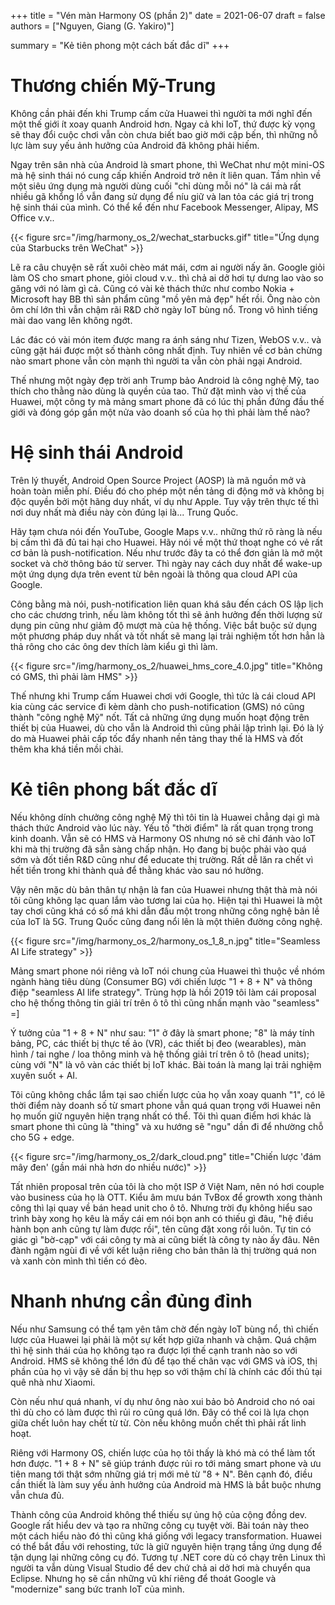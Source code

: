 +++
title = "Vén màn Harmony OS (phần 2)"
date = 2021-06-07
draft = false
authors = ["Nguyen, Giang (G. Yakiro)"]

summary = "Kẻ tiên phong một cách bất đắc dĩ"
+++

# Thương chiến Mỹ-Trung

Không cần phải đến khi Trump cấm cửa Huawei thì người ta mới nghĩ đến một thế giới
ít xoay quanh Android hơn. Ngay cả khi IoT, thứ được kỳ vọng sẽ thay đổi cuộc chơi
vẫn còn chưa biết bao giờ mới cập bến, thì những nỗ lực làm suy yếu ảnh hưởng của
Android đã không phải hiếm.

Ngay trên sân nhà của Android là smart phone, thì WeChat như một mini-OS mà hệ sinh
thái nó cung cấp khiến Android trở nên ít liên quan. Tầm nhìn về một siêu ứng dụng
mà người dùng cuối "chỉ dùng mỗi nó" là cái mà rất nhiều gã khổng lồ vẫn đang sử
dụng để níu giữ và lan tỏa các giá trị trong hệ sinh thái của mình. Có thể kể đến
như Facebook Messenger, Alipay, MS Office v.v..

{{< figure src="/img/harmony_os_2/wechat_starbucks.gif" title="Ứng dụng của Starbucks trên WeChat" >}}

Lẽ ra câu chuyện sẽ rất xuôi chèo mát mái, cơm ai người nấy ăn. Google giỏi làm OS
cho smart phone, giỏi cloud v.v.. thì chả ai dở hơi tự dưng lao vào so găng với nó
làm gì cả. Cũng có vài kẻ thách thức như combo Nokia + Microsoft hay BB thì sản phẩm
cũng "mồ yên mả đẹp" hết rồi. Ông nào còn ôm chí lớn thì vẫn chậm rãi R&D chờ ngày
IoT bùng nổ. Trong vô hình tiếng mài dao vang lên không ngớt.

Lác đác có vài món item được mang ra ánh sáng như Tizen, WebOS v.v.. và cũng gặt hái
được một số thành công nhất định. Tuy nhiên về cơ bản chừng nào smart phone vẫn còn
mạnh thì người ta vẫn còn phải ngại Android.

Thế nhưng một ngày đẹp trời anh Trump bảo Android là công nghệ Mỹ, tao thích cho
thằng nào dùng là quyền của tao. Thử đặt mình vào vị thế của Huawei, một công ty mà
mảng smart phone đã có lúc thị phần đứng đầu thế giới và đóng góp gần một nửa vào
doanh số của họ thì phải làm thế nào?

# Hệ sinh thái Android

Trên lý thuyết, Android Open Source Project (AOSP) là mã nguồn mở và hoàn toàn miễn
phí. Điều đó cho phép một nền tảng di động mở và không bị độc quyền bởi một hãng duy
nhất, ví dụ như Apple. Tuy vậy trên thực tế thì nơi duy nhất mà điều này còn đúng
lại là... Trung Quốc.

Hãy tạm chưa nói đến YouTube, Google Maps v.v.. những thứ rõ ràng là nếu bị cấm thì
đã đủ tai hại cho Huawei. Hãy nói về một thứ thoạt nghe có vẻ rất cơ bản là push-notification.
Nếu như trước đây ta có thể đơn giản là mở một socket và chờ thông báo từ server. Thì
ngày nay cách duy nhất để wake-up một ứng dụng dựa trên event từ bên ngoài là thông
qua cloud API của Google.

Công bằng mà nói, push-notification liên quan khá sâu đến cách OS lập lịch cho các
chương trình, nếu làm không tốt thì sẽ ảnh hưởng đến thời lượng sử dụng pin cũng như
giảm độ mượt mà của hệ thống. Việc bắt buộc sử dụng một phương pháp duy nhất và tốt nhất sẽ
mang lại trải nghiệm tốt hơn hẳn là thả rông cho các ông dev thích làm kiểu gì thì làm.

{{< figure src="/img/harmony_os_2/huawei_hms_core_4.0.jpg" title="Không có GMS, thì phải làm HMS" >}}

Thế nhưng khi Trump cấm Huawei chơi với Google, thì tức là cái cloud API kia cùng các
service đi kèm dành cho push-notification (GMS) nó cũng thành "công nghệ Mỹ" nốt. Tất
cả những ứng dụng muốn hoạt động trên thiết bị của Huawei, dù cho vẫn là Android thì
cũng phải lập trình lại. Đó là lý do mà Huawei phải cấp tốc đẩy nhanh nền tảng thay
thế là HMS và đốt thêm kha khá tiền mồi chài.

# Kẻ tiên phong bất đắc dĩ

Nếu không dính chưởng công nghệ Mỹ thì tôi tin là Huawei chẳng dại gì mà thách thức
Android vào lúc này. Yếu tố "thời điểm" là rất quan trọng trong kinh doanh. Vẫn sẽ có
HMS và Harmony OS nhưng nó sẽ chỉ đánh vào IoT khi mà thị trường đã sẵn sàng chấp nhận.
Họ đang bị buộc phải vào quá sớm và đốt tiền R&D cũng như để educate thị trường. Rất
dễ lăn ra chết vì hết tiền trong khi thành quả để thằng khác vào sau nó hưởng.

Vậy nên mặc dù bản thân tự nhận là fan của Huawei nhưng thật thà mà nói tôi cũng không
lạc quan lắm vào tương lai của họ. Hiện tại thì Huawei là một tay chơi cũng khá có số
má khi dẫn đầu một trong những công nghệ bản lề của IoT là 5G. Trung Quốc cũng đang nổi
lên là một thiên đường công nghệ.

{{< figure src="/img/harmony_os_2/harmony_os_1_8_n.jpg" title="Seamless AI Life strategy" >}}

Mảng smart phone nói riêng và IoT nói chung của Huawei thì thuộc về nhóm ngành hàng tiêu
dùng (Consumer BG) với chiến lược "1 + 8 + N" và thông điệp "seamless AI life strategy".
Trùng hợp là hồi 2019 tôi làm cái proposal cho hệ thống thông tin giải trí trên ô tô thì
cũng nhấn mạnh vào "seamless" =]

Ý tưởng của "1 + 8 + N" như sau: "1" ở đây là smart phone; "8" là máy tính bảng, PC, các
thiết bị thực tế ảo (VR), các thiết bị đeo (wearables), màn hình / tai nghe / loa thông
minh và hệ thống giải trí trên ô tô (head units); cùng với "N" là vô vàn các thiết bị IoT
khác. Bài toán là mang lại trải nghiệm xuyên suốt + AI.

Tôi cũng không chắc lắm tại sao chiến lược của họ vẫn xoay quanh "1", có lẽ thời điểm này
doanh số từ smart phone vẫn quá quan trọng với Huawei nên họ muốn giữ nguyên hiện trạng
nhất có thể. Tôi thì quan điểm hơi khác là smart phone thì cũng là "thing" và xu hướng sẽ
"ngu" dần đi để nhường chỗ cho 5G + edge.

{{< figure src="/img/harmony_os_2/dark_cloud.png" title="Chiến lược 'đám mây đen' (gần mái nhà hơn do nhiều nước)" >}}

Tất nhiên proposal trên của tôi là cho một ISP ở Việt Nam, nên nó hơi couple vào business
của họ là OTT. Kiểu âm mưu bán TvBox để growth xong thành công thì lại quay về bán head
unit cho ô tô. Nhưng trời đụ không hiểu sao trình bày xong họ kêu là mấy cái em nói bọn
anh có thiếu gì đâu, "hệ điều hành bọn anh cũng tự làm được rồi", tên cũng đặt xong rồi
luôn. Tự tin có giác gì "bờ-cạp" với cái công ty mà ai cũng biết là công ty nào ấy đâu.
Nên đành ngậm ngùi đi về với kết luận riêng cho bản thân là thị trường quá non và xanh
còn mình thì tiến có đèo.

# Nhanh nhưng cần đủng đỉnh

Nếu như Samsung có thể tạm yên tâm chờ đến ngày IoT bùng nổ, thì chiến lược của Huawei
lại phải là một sự kết hợp giữa nhanh và chậm. Quá chậm thì hệ sinh thái của họ không
tạo ra được lợi thế cạnh tranh nào so với Android. HMS sẽ không thể lớn đủ để tạo thế
chân vạc với GMS và iOS, thị phần của họ vì vậy sẽ dần bị thu hẹp so với thậm chí là
chính các đối thủ tại quê nhà như Xiaomi.

Còn nếu như quá nhanh, ví dụ như ông nào xui bảo bỏ Android cho nó oai thì dù cho có
làm được thì rủi ro cũng quá lớn. Đây có thể coi là lựa chọn giữa chết luôn hay chết
từ từ. Còn nếu không muốn chết thì phải rất linh hoạt.

Riêng với Harmony OS, chiến lược của họ tôi thấy là khó mà có thể làm tốt hơn được.
"1 + 8 + N" sẽ giúp tránh được rủi ro tới mảng smart phone và ưu tiên mang tới thật sớm
những giá trị mới mẻ từ "8 + N". Bên cạnh đó, điều cần thiết là làm suy yếu ảnh hưởng
của Android mà HMS là bắt buộc nhưng vẫn chưa đủ.

Thành công của Android không thể thiếu sự ủng hộ của cộng đồng dev. Google rất hiểu
dev và tạo ra những công cụ tuyệt vời. Bài toán này theo một cách hiểu nào đó thì cũng
khá giống với legacy transformation. Huawei có thể bắt đầu với rehosting, tức là giữ
nguyên hiện trạng tầng ứng dụng để tận dụng lại những công cụ đó. Tương tự .NET core
dù có chạy trên Linux thì người ta vẫn dùng Visual Studio để dev chứ chả ai dở hơi mà
chuyển qua Eclipse. Nhưng họ sẽ cần những vũ khí riêng để thoát Google và "modernize"
sang bức tranh IoT của mình.
